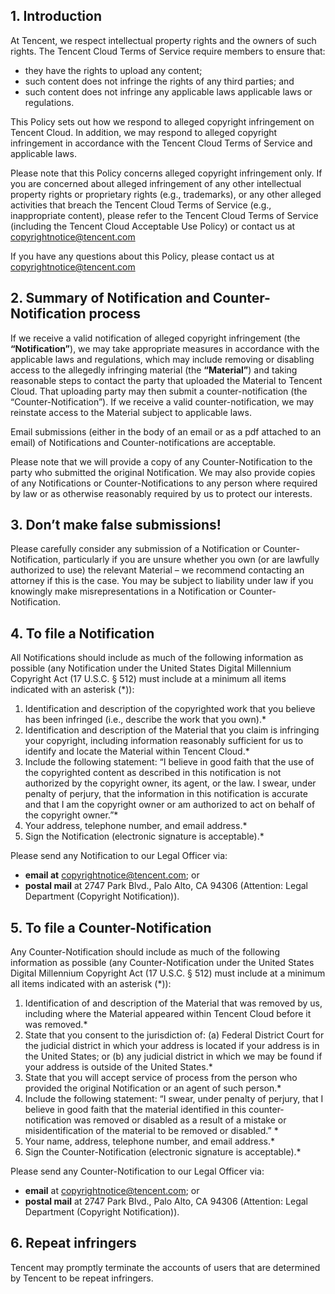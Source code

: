 ## 1. Introduction

At Tencent, we respect intellectual property rights and the owners of such rights. The Tencent Cloud Terms of Service require members to ensure that:

- they have the rights to upload any content;
- such content does not infringe the rights of any third parties; and
- such content does not infringe any applicable laws applicable laws or regulations.

This Policy sets out how we respond to alleged copyright infringement on Tencent Cloud. In addition, we may respond to alleged copyright infringement in accordance with the Tencent Cloud Terms of Service and applicable laws.

Please note that this Policy concerns alleged copyright infringement only. If you are concerned about alleged infringement of any other intellectual property rights or proprietary rights (e.g., trademarks), or any other alleged activities that breach the Tencent Cloud Terms of Service (e.g., inappropriate content), please refer to the Tencent Cloud Terms of Service (including the Tencent Cloud Acceptable Use Policy) or contact us at copyrightnotice@tencent.com

If you have any questions about this Policy, please contact us at copyrightnotice@tencent.com


## 2. Summary of Notification and Counter-Notification process

If we receive a valid notification of alleged copyright infringement (the **“Notification”**), we may take appropriate measures in accordance with the applicable laws and regulations, which may include removing or disabling access to the allegedly infringing material (the **“Material”**) and taking reasonable steps to contact the party that uploaded the Material to Tencent Cloud. That uploading party may then submit a counter-notification (the “Counter-Notification”). If we receive a valid counter-notification, we may reinstate access to the Material subject to applicable laws. 

Email submissions (either in the body of an email or as a pdf attached to an email) of Notifications and Counter-notifications are acceptable.

Please note that we will provide a copy of any Counter-Notification to the party who submitted the original Notification. We may also provide copies of any Notifications or Counter-Notifications to any person where required by law or as otherwise reasonably required by us to protect our interests.

## 3. Don’t make false submissions!

Please carefully consider any submission of a Notification or Counter-Notification, particularly if you are unsure whether you own (or are lawfully authorized to use) the relevant Material – we recommend contacting an attorney if this is the case. You may be subject to liability under law if you knowingly make misrepresentations in a Notification or Counter-Notification.

## 4. To file a Notification

All Notifications should include as much of the following information as possible (any Notification under the United States Digital Millennium Copyright Act (17 U.S.C. § 512) must include at a minimum all items indicated with an asterisk (\*)):  
1. Identification and description of the copyrighted work that you believe has been infringed (i.e., describe the work that you own).\*
2. Identification and description of the Material that you claim is infringing your copyright, including information reasonably sufficient for us to identify and locate the Material within Tencent Cloud.\*
3. Include the following statement: “I believe in good faith that the use of the copyrighted content as described in this notification is not authorized by the copyright owner, its agent, or the law. I swear, under penalty of perjury, that the information in this notification is accurate and that I am the copyright owner or am authorized to act on behalf of the copyright owner.”*
4. Your address, telephone number, and email address.\*
5. Sign the Notification (electronic signature is acceptable).\*

Please send any Notification to our Legal Officer via:

- **email at** copyrightnotice@tencent.com; or
- **postal mail** at 2747 Park Blvd., Palo Alto, CA 94306 (Attention: Legal Department (Copyright Notification)).

## 5. To file a Counter-Notification

Any Counter-Notification should include as much of the following information as possible (any Counter-Notification under the United States Digital Millennium Copyright Act (17 U.S.C. § 512) must include at a minimum all items indicated with an asterisk (\*)):

1. Identification of and description of the Material that was removed by us, including where the Material appeared within Tencent Cloud before it was removed.\*
2. State that you consent to the jurisdiction of: (a) Federal District Court for the judicial district in which your address is located if your address is in the United States; or (b) any judicial district in which we may be found if your address is outside of the United States.\*
3. State that you will accept service of process from the person who provided the original Notification or an agent of such person.\*
4. Include the following statement: “I swear, under penalty of perjury, that I believe in good faith that the material identified in this counter-notification was removed or disabled as a result of a mistake or misidentification of the material to be removed or disabled.” \*
5. Your name, address, telephone number, and email address.\*
6. Sign the Counter-Notification (electronic signature is acceptable).\*

Please send any Counter-Notification to our Legal Officer via:

- **email** at copyrightnotice@tencent.com; or
- **postal mail**  at 2747 Park Blvd., Palo Alto, CA 94306 (Attention: Legal Department (Copyright Notification)).

## 6. Repeat infringers

Tencent may promptly terminate the accounts of users that are determined by Tencent to be repeat infringers.


